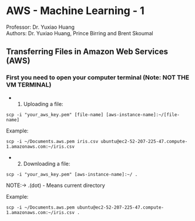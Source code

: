 # AWS - Machine Learning - 1
Professor: Dr. Yuxiao Huang<br/>
Authors: Dr. Yuxiao Huang, Prince Birring and Brent Skoumal<br/>




## Transferring Files in Amazon Web Services (AWS)


### First you need to open your computer terminal (Note: NOT THE VM TERMINAL)

* 1. Uploading a file:
```
scp -i "your_aws_key.pem" [file-name] [aws-instance-name]:~/[file-name]
```

Example:
```
scp -i ~/Documents.aws.pem iris.csv ubuntu@ec2-52-207-225-47.compute-1.amazonaws.com:~/iris.csv
```
* 2. Downloading a file:
```
scp -i "your_aws_key.pem" [aws-instance-name]:~/ .
```
NOTE:->  .(dot) - Means current directory

Example:
```
scp -i ~/Documents.aws.pem ubuntu@ec2-52-207-225-47.compute-1.amazonaws.com:~/iris.csv .
```
